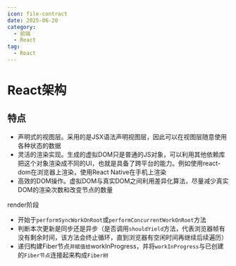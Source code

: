 ```yaml
---
icon: file-contract
date: 2025-06-20
category:
  - 前端 
  - React
tag:
  - React
---
```


# React架构

## 特点

- 声明式的视图层。采用的是JSX语法声明视图层，因此可以在视图层随意使用各种状态的数据
- 灵活的渲染实现。生成的虚拟DOM只是普通的JS对象，可以利用其他依赖库把这个对象渲染成不同的UI，也就是具备了跨平台的能力。例如使用react-dom在浏览器上渲染，使用React Native在手机上渲染
- 高效的DOM操作。虚拟DOM与真实DOM之间利用差异化算法，尽量减少真实DOM的渲染次数和改变节点的数量





render阶段

- 开始于`performSyncWorkOnRoot`或`performConcurrentWorkOnRoot`方法
- 判断本次更新是同步还是异步（是否调用`shouldYield`方法，代表浏览器帧有没有剩余时间，该方法会终止循环，直到浏览器有空闲时间再继续后续遍历）
- 递归构建Fiber节点`并赋值给`workInProgress，并将`workInProgress`与已创建的`Fiber节点`连接起来构成`Fiber树`















